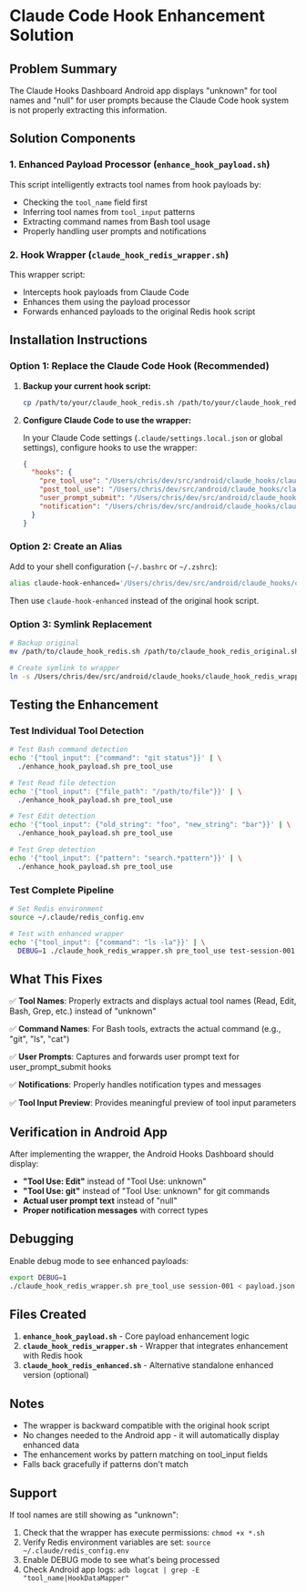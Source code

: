 # Claude Code Hook Enhancement Solution

## Problem Summary
The Claude Hooks Dashboard Android app displays "unknown" for tool names and "null" for user prompts because the Claude Code hook system is not properly extracting this information.

## Solution Components

### 1. Enhanced Payload Processor (`enhance_hook_payload.sh`)
This script intelligently extracts tool names from hook payloads by:
- Checking the `tool_name` field first
- Inferring tool names from `tool_input` patterns
- Extracting command names from Bash tool usage
- Properly handling user prompts and notifications

### 2. Hook Wrapper (`claude_hook_redis_wrapper.sh`)
This wrapper script:
- Intercepts hook payloads from Claude Code
- Enhances them using the payload processor
- Forwards enhanced payloads to the original Redis hook script

## Installation Instructions

### Option 1: Replace the Claude Code Hook (Recommended)

1. **Backup your current hook script:**
   ```bash
   cp /path/to/your/claude_hook_redis.sh /path/to/your/claude_hook_redis.sh.backup
   ```

2. **Configure Claude Code to use the wrapper:**
   
   In your Claude Code settings (`.claude/settings.local.json` or global settings), configure hooks to use the wrapper:
   
   ```json
   {
     "hooks": {
       "pre_tool_use": "/Users/chris/dev/src/android/claude_hooks/claude_hook_redis_wrapper.sh pre_tool_use claude-session-$(date +%s)",
       "post_tool_use": "/Users/chris/dev/src/android/claude_hooks/claude_hook_redis_wrapper.sh post_tool_use claude-session-$(date +%s)",
       "user_prompt_submit": "/Users/chris/dev/src/android/claude_hooks/claude_hook_redis_wrapper.sh user_prompt_submit claude-session-$(date +%s)",
       "notification": "/Users/chris/dev/src/android/claude_hooks/claude_hook_redis_wrapper.sh notification claude-session-$(date +%s)"
     }
   }
   ```

### Option 2: Create an Alias

Add to your shell configuration (`~/.bashrc` or `~/.zshrc`):

```bash
alias claude-hook-enhanced='/Users/chris/dev/src/android/claude_hooks/claude_hook_redis_wrapper.sh'
```

Then use `claude-hook-enhanced` instead of the original hook script.

### Option 3: Symlink Replacement

```bash
# Backup original
mv /path/to/claude_hook_redis.sh /path/to/claude_hook_redis_original.sh

# Create symlink to wrapper
ln -s /Users/chris/dev/src/android/claude_hooks/claude_hook_redis_wrapper.sh /path/to/claude_hook_redis.sh
```

## Testing the Enhancement

### Test Individual Tool Detection

```bash
# Test Bash command detection
echo '{"tool_input": {"command": "git status"}}' | \
  ./enhance_hook_payload.sh pre_tool_use

# Test Read file detection
echo '{"tool_input": {"file_path": "/path/to/file"}}' | \
  ./enhance_hook_payload.sh pre_tool_use

# Test Edit detection
echo '{"tool_input": {"old_string": "foo", "new_string": "bar"}}' | \
  ./enhance_hook_payload.sh pre_tool_use

# Test Grep detection
echo '{"tool_input": {"pattern": "search.*pattern"}}' | \
  ./enhance_hook_payload.sh pre_tool_use
```

### Test Complete Pipeline

```bash
# Set Redis environment
source ~/.claude/redis_config.env

# Test with enhanced wrapper
echo '{"tool_input": {"command": "ls -la"}}' | \
  DEBUG=1 ./claude_hook_redis_wrapper.sh pre_tool_use test-session-001
```

## What This Fixes

✅ **Tool Names**: Properly extracts and displays actual tool names (Read, Edit, Bash, Grep, etc.) instead of "unknown"

✅ **Command Names**: For Bash tools, extracts the actual command (e.g., "git", "ls", "cat")

✅ **User Prompts**: Captures and forwards user prompt text for user_prompt_submit hooks

✅ **Notifications**: Properly handles notification types and messages

✅ **Tool Input Preview**: Provides meaningful preview of tool input parameters

## Verification in Android App

After implementing the wrapper, the Android Hooks Dashboard should display:
- **"Tool Use: Edit"** instead of "Tool Use: unknown"
- **"Tool Use: git"** instead of "Tool Use: unknown" for git commands
- **Actual user prompt text** instead of "null"
- **Proper notification messages** with correct types

## Debugging

Enable debug mode to see enhanced payloads:
```bash
export DEBUG=1
./claude_hook_redis_wrapper.sh pre_tool_use session-001 < payload.json
```

## Files Created

1. **`enhance_hook_payload.sh`** - Core payload enhancement logic
2. **`claude_hook_redis_wrapper.sh`** - Wrapper that integrates enhancement with Redis hook
3. **`claude_hook_redis_enhanced.sh`** - Alternative standalone enhanced version (optional)

## Notes

- The wrapper is backward compatible with the original hook script
- No changes needed to the Android app - it will automatically display enhanced data
- The enhancement works by pattern matching on tool_input fields
- Falls back gracefully if patterns don't match

## Support

If tool names are still showing as "unknown":
1. Check that the wrapper has execute permissions: `chmod +x *.sh`
2. Verify Redis environment variables are set: `source ~/.claude/redis_config.env`
3. Enable DEBUG mode to see what's being processed
4. Check Android app logs: `adb logcat | grep -E "tool_name|HookDataMapper"`